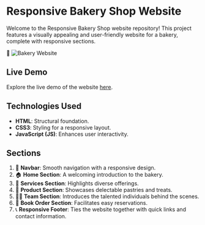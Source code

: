 # Responsive Bakery Shop Website

Welcome to the Responsive Bakery Shop website repository! This project features a visually appealing and user-friendly website for a bakery, complete with responsive sections.

🍰 ![Bakery Website](link-to-image)

## Live Demo
Explore the live demo of the website [here](https://amira-fathalla12.github.io/Travel-Website/).

## Technologies Used
- **HTML**: Structural foundation.
- **CSS3**: Styling for a responsive layout.
- **JavaScript (JS)**: Enhances user interactivity.

## Sections

1. 📅 **Navbar**: Smooth navigation with a responsive design.
2. 🏠 **Home Section**: A welcoming introduction to the bakery.
3. 🍰 **Services Section**: Highlights diverse offerings.
4. 🎂 **Product Section**: Showcases delectable pastries and treats.
5. 👩‍🍳 **Team Section**: Introduces the talented individuals behind the scenes.
6. 📅 **Book Order Section**: Facilitates easy reservations.
7. 📞 **Responsive Footer**: Ties the website together with quick links and contact information.

